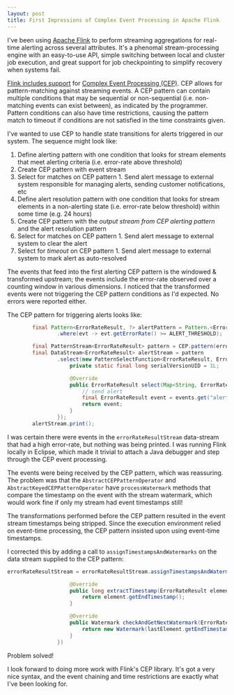 ```yaml
---
layout: post
title: First Impressions of Complex Event Processing in Apache Flink
---
```


I've been using [Apache Flink](https://flink.apache.org/) to perform streaming aggregations for real-time alerting across several attributes. It's a phenomal stream-processing engine with an easy-to-use API, simple switching between local and cluster job execution, and great support for job checkpointing to simplify recovery when systems fail.

[Flink includes support](https://ci.apache.org/projects/flink/flink-docs-release-1.1/apis/streaming/libs/cep.html) for [Complex Event Processing (CEP)](https://en.wikipedia.org/wiki/Complex_event_processing). CEP allows for pattern-matching against streaming events. A CEP pattern can contain multiple conditions that may be sequential or non-sequential (i.e. non-matching events can exist between), as indicated by the programmer. Pattern conditions can also have time restrictions, causing the pattern match to timeout if conditions are not satisfied in the time constraints given.

I've wanted to use CEP to handle state transitions for alerts triggered in our system. The sequence might look like:

 1. Define alerting pattern with one condition that looks for stream elements that meet alerting criteria (i.e. error-rate above threshold)
 1. Create CEP pattern with event stream
   1. Select for matches on CEP pattern
     1. Send alert message to external system responsible for managing alerts, sending customer notifications, etc
 1. Define alert resolution pattern with one condition that looks for stream elements in a non-alerting state (i.e. error-rate below threshold) within some time (e.g. 24 hours)
 1. Create CEP pattern with the *output stream from CEP alerting pattern* and the alert resolution pattern
   1. Select for matches on CEP pattern
     1. Send alert message to external system to clear the alert
   1. Select for *timeout* on CEP pattern
     1. Send alert message to external system to mark alert as auto-resolved

The events that feed into the first alerting CEP pattern is the windowed & transformed upstream; the events include the error-rate observed over a counting window in various dimensions. I noticed that the transformed events were not triggering the CEP pattern conditions as I'd expected. No errors were reported either.

The CEP pattern for triggering alerts looks like:

```java
		final Pattern<ErrorRateResult, ?> alertPattern = Pattern.<ErrorRateResult> begin("alert")
				.where(evt -> evt.getErrorRate() >= ALERT_THRESHOLD);

		final PatternStream<ErrorRateResult> pattern = CEP.pattern(errorRateResultStream, alertPattern);
		final DataStream<ErrorRateResult> alertStream = pattern
				.select(new PatternSelectFunction<ErrorRateResult, ErrorRateResult>() {
					private static final long serialVersionUID = 1L;

					@Override
					public ErrorRateResult select(Map<String, ErrorRateResult> events) throws Exception {
						// send alert
						final ErrorRateResult event = events.get("alert");
						return event;
					}
				});
		alertStream.print();
```

I was certain there were events in the `errorRateResultStream` data-stream that had a high error-rate, but nothing was being printed. I was running Flink locally in Eclipse, which made it trivial to attach a Java debugger and step through the CEP event processing.

The events were being received by the CEP pattern, which was reassuring. The problem was that the `AbstractCEPPatternOperator` and `AbstractKeyedCEPPatternOperator` have `processWatermark` methods that compare the timestamp on the event with the stream watermark, which would work fine if only my stream had event timestamps still!

The transformations performed before the CEP pattern resulted in the event stream timestamps being stripped. Since the execution environment relied on event-time processing, the CEP pattern insisted upon using event-time timestamps.

I corrected this by adding a call to `assignTimestampsAndWatermarks` on the data stream supplied to the CEP pattern:

```java
errorRateResultStream = errorRateResultStream.assignTimestampsAndWatermarks(new AssignerWithPunctuatedWatermarks<ErrorRateResult>() {

					@Override
					public long extractTimestamp(ErrorRateResult element, long previousElementTimestamp) {
						return element.getEndTimestamp();
					}

					@Override
					public Watermark checkAndGetNextWatermark(ErrorRateResult lastElement, long extractedTimestamp) {
						return new Watermark(lastElement.getEndTimestamp());
					}
				})
```

Problem solved!

I look forward to doing more work with Flink's CEP library. It's got a very nice syntax, and the event chaining and time restrictions are exactly what I've been looking for.
